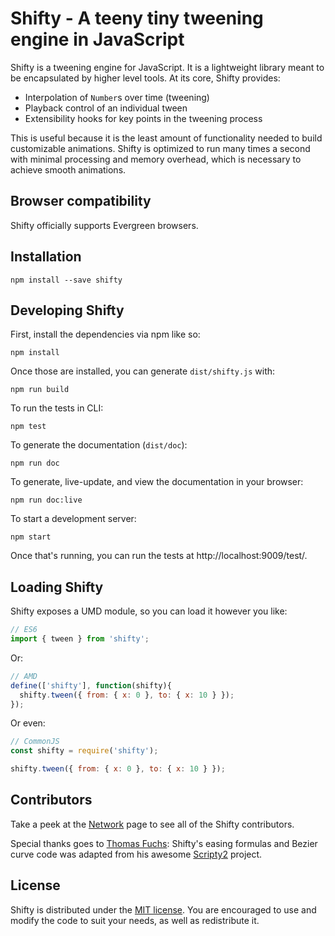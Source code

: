 # Shifty - A teeny tiny tweening engine in JavaScript

Shifty is a tweening engine for JavaScript.  It is a lightweight library meant
to be encapsulated by higher level tools.  At its core, Shifty provides:

  * Interpolation of `Number`s over time (tweening)
  * Playback control of an individual tween
  * Extensibility hooks for key points in the tweening process

This is useful because it is the least amount of functionality needed to build
customizable animations. Shifty is optimized to run many times a second with
minimal processing and memory overhead, which is necessary to achieve smooth
animations.

## Browser compatibility

Shifty officially supports Evergreen browsers.

## Installation

```
npm install --save shifty
```

## Developing Shifty

First, install the dependencies via npm like so:

```
npm install
```

Once those are installed, you can generate `dist/shifty.js` with:

```
npm run build
```

To run the tests in CLI:

```
npm test
```

To generate the documentation (`dist/doc`):

```
npm run doc
```

To generate, live-update, and view the documentation in your browser:

```
npm run doc:live
```

To start a development server:

```
npm start
```

Once that's running, you can run the tests at http://localhost:9009/test/.

## Loading Shifty

Shifty exposes a UMD module, so you can load it however you like:

```javascript
// ES6
import { tween } from 'shifty';
```

Or:

```javascript
// AMD
define(['shifty'], function(shifty){
  shifty.tween({ from: { x: 0 }, to: { x: 10 } });
});
```

Or even:

```javascript
// CommonJS
const shifty = require('shifty');

shifty.tween({ from: { x: 0 }, to: { x: 10 } });
```

## Contributors

Take a peek at the [Network](https://github.com/jeremyckahn/shifty/network)
page to see all of the Shifty contributors.

Special thanks goes to [Thomas Fuchs](https://twitter.com/thomasfuchs):
Shifty's easing formulas and Bezier curve code was adapted from his awesome
[Scripty2](https://github.com/madrobby/scripty2) project.

## License

Shifty is distributed under the [MIT
license](http://opensource.org/licenses/MIT).  You are encouraged to use and
modify the code to suit your needs, as well as redistribute it.
